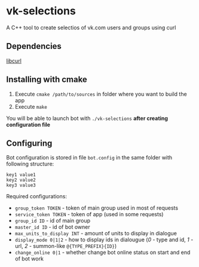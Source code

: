 # vk-selections
A C++ tool to create selectios of vk.com users and groups using curl


## Dependencies
[libcurl](https://curl.haxx.se/libcurl/)


## Installing with cmake
1. Execute `cmake /path/to/sources` in folder where you want to build the app
2. Execute `make`

You will be able to launch bot with `./vk-selections` **after creating configuration file**


## Configuring
Bot configuration is stored in file `bot.config` in the same folder with following structure:

`key1 value1`  
`key2 value2`  
`key3 value3`

Required configurations:
* `group_token TOKEN` - token of main group used in most of requests
* `service_token TOKEN` - token of app (used in some requests)
* `group_id ID` - id of main group
* `master_id ID` - id of bot owner
* `max_units_to_display INT` - amount of units to display in dialogue
* `display_mode 0|1|2` - how to display ids in dialougue (*0* - type and id, *1* - url, *2* - summon-like `@{TYPE_PREFIX}{ID}`)
* `change_online 0|1` - whether change bot online status on start and end of bot work
